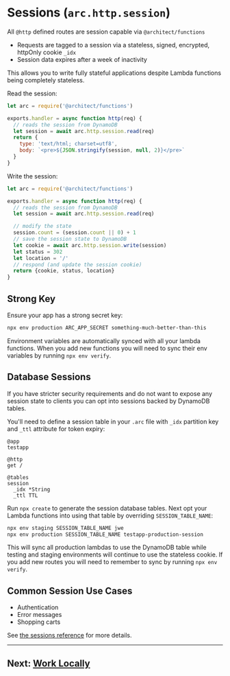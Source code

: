 # Sessions (`arc.http.session`)

All `@http` defined routes are session capable via `@architect/functions`

- Requests are tagged to a session via a stateless, signed, encrypted, httpOnly cookie `_idx`
- Session data expires after a week of inactivity

This allows you to write fully stateful applications despite Lambda functions being completely stateless. 

Read the session:

```javascript
let arc = require('@architect/functions')

exports.handler = async function http(req) {
  // reads the session from DynamoDB
  let session = await arc.http.session.read(req)
  return {
    type: 'text/html; charset=utf8',
    body: `<pre>${JSON.stringify(session, null, 2)}</pre>`
  }
}
```

Write the session:

```javascript
let arc = require('@architect/functions')

exports.handler = async function http(req) {
  // reads the session from DynamoDB
  let session = await arc.http.session.read(req)

  // modify the state
  session.count = (session.count || 0) + 1
  // save the session state to DynamoDB
  let cookie = await arc.http.session.write(session)
  let status = 302
  let location = '/'
  // respond (and update the session cookie)
  return {cookie, status, location}
}
```
## Strong Key

Ensure your app has a strong secret key:

```bash
npx env production ARC_APP_SECRET something-much-better-than-this
```

Environment variables are automatically synced with all your lambda functions. When you add new functions you will need to sync their env variables by running `npx env verify`. 

## Database Sessions

If you have stricter security requirements and do not want to expose any session state to clients you can opt into sessions backed by DynamoDB tables.

You'll need to define a session table in your `.arc` file with `_idx` partition key and `_ttl` attribute for token expiry:

```arc
@app
testapp

@http
get /

@tables
session
  _idx *String
  _ttl TTL
```

Run `npx create` to generate the session database tables. Next opt your Lambda functions into using that table by overriding `SESSION_TABLE_NAME`:

```bash
npx env staging SESSION_TABLE_NAME jwe
npx env production SESSION_TABLE_NAME testapp-production-session
```

This will sync all production lambdas to use the DynamoDB table while testing and staging environments will continue to use the stateless cookie. If you add new routes you will need to remember to sync by running `npx env verify`.


## Common Session Use Cases

- Authentication
- Error messages
- Shopping carts

See [the sessions reference](/reference/sessions) for more details.

<hr>

## Next: [Work Locally](/guides/offline)
